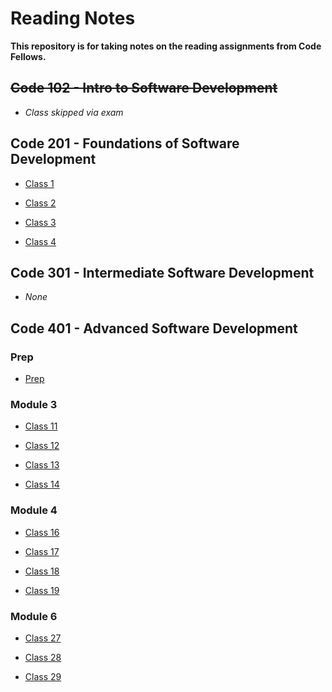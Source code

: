 # Reading Notes

**This repository is for taking notes on the reading assignments from Code Fellows.**

## ~~Code 102 - Intro to Software Development~~

- *Class skipped via exam*

## Code 201 - Foundations of Software Development

- [Class 1](./201/class-01.md)

- [Class 2](./201/class-02.md)

- [Class 3](./201/class-03.md)

- [Class 4](./201/class-04.md)

## Code 301 - Intermediate Software Development

- *None*

## Code 401 - Advanced Software Development

### Prep

- [Prep](./401/module-0-prep/class-00-prep.md)

### Module 3

- [Class 11](./401/module-3/class-11.md)

- [Class 12](./401/module-3/class-12.md)

- [Class 13](./401/module-3/class-13.md)

- [Class 14](./401/module-3/class-14.md)

### Module 4

- [Class 16](./401/module-4/class-16.md)

- [Class 17](./401/module-4/class-17.md)

- [Class 18](./401/module-4/class-18.md)

- [Class 19](./401/module-4/class-19.md)

### Module 6

- [Class 27](./401/module-6/class-27.md)

- [Class 28](./401/module-6/class-28.md)

- [Class 29](./401/module-6/class-29.md)
